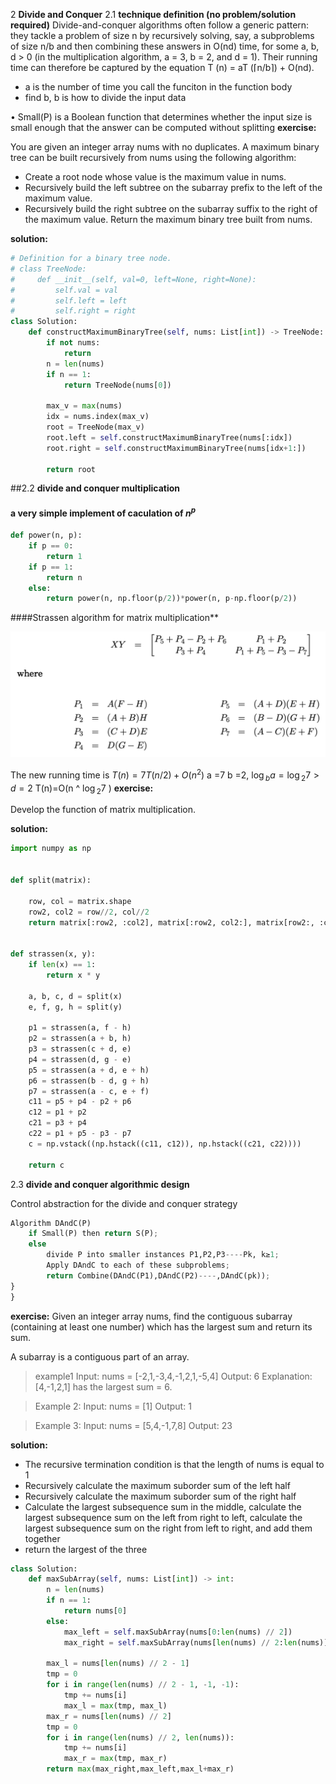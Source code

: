 2 **Divide and Conquer**
2.1 **technique definition (no problem/solution required)**
Divide-and-conquer algorithms often follow a generic pattern: they tackle a problem of size n by recursively solving, say, a subproblems of size n/b and then combining these answers in O(nd) time, for some a, b, d > 0 (in the multiplication algorithm, a = 3, b = 2, and d = 1). Their running time can therefore be captured by the equation T (n) = aT (⌈n/b⌉) + O(nd).
- a is the number of time you call the funciton in the function body
- find b, b is how to divide the input data

• Small(P) is a Boolean function that determines whether the input size is small enough that the answer can be computed without splitting 
**exercise:**

You are given an integer array nums with no duplicates. A maximum binary tree can be built recursively from nums using the following algorithm:

- Create a root node whose value is the maximum value in nums.
- Recursively build the left subtree on the subarray prefix to the left of the maximum value.
- Recursively build the right subtree on the subarray suffix to the right of the maximum value.
Return the maximum binary tree built from nums.

**solution:**

```python
# Definition for a binary tree node.
# class TreeNode:
#     def __init__(self, val=0, left=None, right=None):
#         self.val = val
#         self.left = left
#         self.right = right
class Solution:
    def constructMaximumBinaryTree(self, nums: List[int]) -> TreeNode:
        if not nums:
            return 
        n = len(nums)
        if n == 1:
            return TreeNode(nums[0])
        
        max_v = max(nums)
        idx = nums.index(max_v)
        root = TreeNode(max_v)
        root.left = self.constructMaximumBinaryTree(nums[:idx])
        root.right = self.constructMaximumBinaryTree(nums[idx+1:])

        return root
```

##2.2 **divide and conquer multiplication**

#### a very simple implement of caculation of  $n^p$
```python
def power(n, p):
    if p == 0:
        return 1
    if p == 1:
        return n
    else:
        return power(n, np.floor(p/2))*power(n, p-np.floor(p/2))
```

####Strassen algorithm for matrix multiplication**

![output](image_for_symthesis/DAC1.png)

The new running time is $T(n)=7T(n/2)+O(n^2)$
a =7 b =2, $\log{_b}{a}=\log{_2}{7} > d = 2$ 
T(n)=O(n ^ $\log{_2}{7}$ )
**exercise:**

Develop the function of matrix multiplication.

**solution:**
```python
import numpy as np


def split(matrix):

    row, col = matrix.shape
    row2, col2 = row//2, col//2
    return matrix[:row2, :col2], matrix[:row2, col2:], matrix[row2:, :col2], matrix[row2:, col2:]


def strassen(x, y):
    if len(x) == 1:
        return x * y

    a, b, c, d = split(x)
    e, f, g, h = split(y)

    p1 = strassen(a, f - h)
    p2 = strassen(a + b, h)
    p3 = strassen(c + d, e)
    p4 = strassen(d, g - e)
    p5 = strassen(a + d, e + h)
    p6 = strassen(b - d, g + h)
    p7 = strassen(a - c, e + f)
    c11 = p5 + p4 - p2 + p6
    c12 = p1 + p2
    c21 = p3 + p4
    c22 = p1 + p5 - p3 - p7
    c = np.vstack((np.hstack((c11, c12)), np.hstack((c21, c22))))

    return c 
```
2.3 **divide and conquer algorithmic design**

  Control abstraction for the divide and conquer strategy
```python
Algorithm DAndC(P)
    if Small(P) then return S(P);
    else
        divide P into smaller instances P1,P2,P3----Pk, k≥1;
        Apply DAndC to each of these subproblems;
        return Combine(DAndC(P1),DAndC(P2)----,DAndC(pk));
}
}
```

**exercise:**
Given an integer array nums, find the contiguous subarray (containing at least one number) which has the largest sum and return its sum.

A subarray is a contiguous part of an array.

> example1
Input: nums = [-2,1,-3,4,-1,2,1,-5,4]
Output: 6
Explanation: [4,-1,2,1] has the largest sum = 6.

> Example 2:
Input: nums = [1]
Output: 1

>Example 3:
Input: nums = [5,4,-1,7,8]
Output: 23

**solution:**

- The recursive termination condition is that the length of nums is equal to 1
- Recursively calculate the maximum suborder sum of the left half
- Recursively calculate the maximum suborder sum of the right half
- Calculate the largest subsequence sum in the middle, calculate the largest subsequence sum on the left from right to left, calculate the largest subsequence sum on the right from left to right, and add them together
- return the largest of the three

```python
class Solution:
    def maxSubArray(self, nums: List[int]) -> int:
        n = len(nums)
        if n == 1:
            return nums[0]
        else:
            max_left = self.maxSubArray(nums[0:len(nums) // 2])
            max_right = self.maxSubArray(nums[len(nums) // 2:len(nums)])
        
        max_l = nums[len(nums) // 2 - 1]
        tmp = 0
        for i in range(len(nums) // 2 - 1, -1, -1):
            tmp += nums[i]
            max_l = max(tmp, max_l)
        max_r = nums[len(nums) // 2]
        tmp = 0
        for i in range(len(nums) // 2, len(nums)):
            tmp += nums[i]
            max_r = max(tmp, max_r)
        return max(max_right,max_left,max_l+max_r)
```